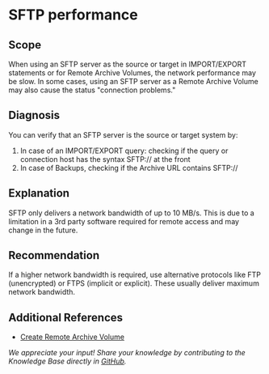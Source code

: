 # SFTP performance 
## Scope

When using an SFTP server as the source or target in IMPORT/EXPORT statements or for Remote Archive Volumes, the network performance may be slow. In some cases, using an SFTP server as a Remote Archive Volume may also cause the status "connection problems."

## Diagnosis

You can verify that an SFTP server is the source or target system by:

1. In case of an IMPORT/EXPORT query: checking if the query or connection host has the syntax SFTP:// at the front
2. In case of Backups, checking if the Archive URL contains SFTP://

## Explanation

SFTP only delivers a network bandwidth of up to 10 MB/s. This is due to a limitation in a 3rd party software required for remote access and may change in the future.

## Recommendation

If a higher network bandwidth is required, use alternative protocols like FTP (unencrypted) or FTPS (implicit or explicit). These usually deliver maximum network bandwidth.

## Additional References

* [Create Remote Archive Volume](https://docs.exasol.com/administration/on-premise/manage_storage/create_remote_archive_volume.htm)


*We appreciate your input! Share your knowledge by contributing to the Knowledge Base directly in [GitHub](https://github.com/exasol/public-knowledgebase).* 